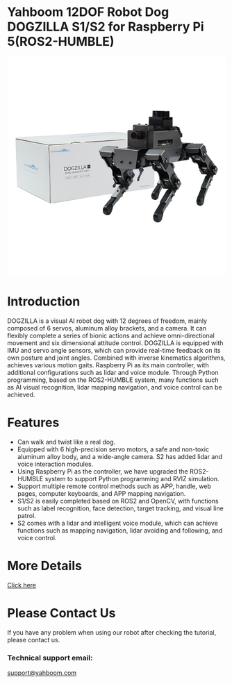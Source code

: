 # Yahboom 12DOF Robot Dog DOGZILLA S1/S2 for Raspberry Pi 5(ROS2-HUMBLE)
![](https://github.com/YahboomTechnology/DOGZILLA/blob/main/Yahboom_RobotDog.jpg)
# Introduction
DOGZILLA is a visual AI robot dog with 12 degrees of freedom, mainly composed of 6 servos, aluminum alloy brackets, and a camera. It can flexibly complete a series of bionic actions and achieve omni-directional movement and six dimensional attitude control. DOGZILLA is equipped with IMU and servo angle sensors, which can provide real-time feedback on its own posture and joint angles. Combined with inverse kinematics algorithms, achieves various motion gaits. Raspberry Pi as its main controller, with additional configurations such as lidar and voice module. Through Python programming, based on the ROS2-HUMBLE system, many functions such as AI visual recognition, lidar mapping navigation, and voice control can be achieved.
# Features
* Can walk and twist like a real dog.
* Equipped with 6 high-precision servo motors, a safe and non-toxic aluminum alloy body, and a wide-angle camera. S2 has added lidar and voice interaction modules.
* Using Raspberry Pi as the controller, we have upgraded the ROS2-HUMBLE system to support Python programming and RVIZ simulation.
* Support multiple remote control methods such as APP, handle, web pages, computer keyboards, and APP mapping navigation.
* S1/S2 is easily completed based on ROS2 and OpenCV, with functions such as label recognition, face detection, target tracking, and visual line patrol.
* S2 comes with a lidar and intelligent voice module, which can achieve functions such as mapping navigation, lidar avoiding and following, and voice control.

# More Details
[Click here](https://category.yahboom.net/products/dogzilla-s1)

# Please Contact Us
If you have any problem when using our robot after checking the tutorial, please contact us.

### Technical support email: 
support@yahboom.com
